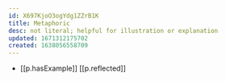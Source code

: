 ```yaml
---
id: X697KjoO3ogYdg1ZZrB1K
title: Metaphoric
desc: not literal; helpful for illustration or explanation
updated: 1671312175702
created: 1638056558709
---
```




- [[p.hasExample]] [[p.reflected]]
